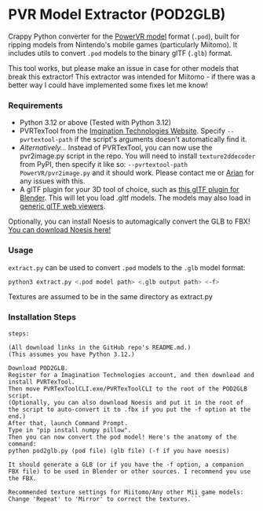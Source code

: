 # PVR Model Extractor (POD2GLB)

Crappy Python converter for the [PowerVR model](https://github.com/powervr-graphics/Native_SDK/blob/R15.1-v3.5/Tools/PVRTModelPOD.h) format (`.pod`), built for ripping models from Nintendo's mobile games (particularly Miitomo). It includes utils to convert `.pod` models to the binary glTF (`.glb`) format.

This tool works, but please make an issue in case for other models that break this extractor! This extractor was intended for Miitomo - if there was a better way I could have implemented some fixes let me know!

### Requirements

* Python 3.12 or above (Tested with Python 3.12)
* PVRTexTool from the [Imgination Technologies Website](https://developer.imaginationtech.com/solutions/pvrtextool/). Specify `--pvrtextool-path` if the script's arguments doesn't automatically find it.
* _Alternatively..._ Instead of PVRTexTool, you can now use the pvr2image.py script in the repo. You will need to install `texture2ddecoder` from PyPI, then specify it like so: `--pvrtextool-path PowerVR/pvr2image.py` and it should work. Please contact me or [Arian](https://github.com/ariankordi) for any issues with this.
* A glTF plugin for your 3D tool of choice, such as [this glTF plugin for Blender](https://docs.blender.org/manual/en/latest/addons/import_export/scene_gltf2.html). This will let you load .gltf models. The models may also load in [generic glTF web viewers](https://gltf-viewer.donmccurdy.com).

Optionally, you can install Noesis to automagically convert the GLB to FBX! [You can download Noesis here!](https://www.richwhitehouse.com/index.php?content=inc_projects.php&showproject=91)

### Usage

`extract.py` can be used to convert `.pod` models to the `.glb` model format:

```bash
python3 extract.py <.pod model path> <.glb output path> <-f>
```

Textures are assumed to be in the same directory as extract.py

### Installation Steps
```
steps:

(All download links in the GitHub repo's README.md.)
(This assumes you have Python 3.12.)

Download POD2GLB.
Register for a Imagination Technologies account, and then download and install PVRTexTool.
Then move PVRTexToolCLI.exe/PVRTexToolCLI to the root of the POD2GLB script.
(Optionally, you can also download Noesis and put it in the root of the script to auto-convert it to .fbx if you put the -f option at the end.)
After that, launch Command Prompt.
Type in "pip install numpy pillow".
Then you can now convert the pod model! Here's the anatomy of the command:
python pod2glb.py (pod file) (glb file) (-f if you have noesis)

It should generate a GLB (or if you have the -f option, a companion FBX file) to be used in Blender or other sources. I recommend you use the FBX.

Recommended texture settings for Miitomo/Any other Mii game models:
Change 'Repeat' to 'Mirror' to correct the textures.```
